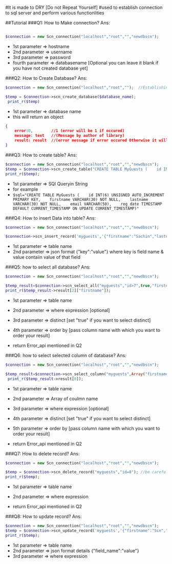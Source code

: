 #It is made to DRY [Do not Repeat Yourself]
#used to establish connection to sql server and perform various functionlities

##Tutorial
###Q1: How to Make connection?
Ans: 
```php

$connection = new Scn_connection("localhost","root","","newdbscn");
```
- 1st parameter => hostname
- 2nd parameter => username
- 3rd parameter => password
- fourth parameter => databasename  [Optional you can leave it blank if you have not created database yet]

###Q2: How to Create Database?
Ans:
```php 
$connection = new Scn_connection("localhost","root","");  //Establishing Connection

$temp = $connection->scn_create_database($database_name);
 print_r($temp)
 ```
- 1st parameter => database name
- this will return an object
```json
{
    error:0,        //1 (error will be 1 if occured)
    message: text   //(Message by author of library)
    result: result  //(error message if error occured Otherwise it will return result, it may be object, array or any string and number)
}
```

###Q3: How to create table?
Ans: 
```php
$connection = new Scn_connection("localhost","root","","newdbscn");
$temp = $connection->scn_create_table("CREATE TABLE MyGuests (    id INT(6) UNSIGNED AUTO_INCREMENT PRIMARY KEY,    firstname VARCHAR(30) NOT NULL,    lastname VARCHAR(30) NOT NULL,    email VARCHAR(50),    reg_date TIMESTAMP DEFAULT CURRENT_TIMESTAMP ON UPDATE CURRENT_TIMESTAMP)");
print_r($temp);
```
- 1st parameter => SQl Queryin String
- for example 
- ``` $sql="CREATE TABLE MyGuests (    id INT(6) UNSIGNED AUTO_INCREMENT PRIMARY KEY,    firstname VARCHAR(30) NOT NULL,    lastname VARCHAR(30) NOT NULL,    email VARCHAR(50),    reg_date TIMESTAMP DEFAULT CURRENT_TIMESTAMP ON UPDATE CURRENT_TIMESTAMP)" ```

###Q4: How to insert Data into table?
Ans:
```php
$connection = new Scn_connection("localhost","root","","newdbscn");

$connection->scn_insert_record('myguests','{"firstname":"Sachin","lastname":"Thakur","email":"scn.arn@gmail.com"}')
```
- 1st parameter => table name
- 2nd parameter => json format {"key":"value"} where key is field name & value contaiin value of that field

###Q5: how to select all database?
Ans:
```php
$connection = new Scn_connection("localhost","root","","newdbscn");

$temp_result=$connection->scn_select_all("myguests","id>7",true,"firstname");//(table_name, where_expression,distinct,orderby)
print_r($temp_result->result[2]["firstname"]);
```
- 1st parameter => table name
- 2nd parameter => where expression [optional]
- 3rd parameter => distinct [set "true" if you want to select distinct]
- 4th parameter => order by [pass column name with which you want to order your result]

- return Error_api mentioned in Q2

###Q6: how to select selected column of database?
Ans:
```php
$connection = new Scn_connection("localhost","root","","newdbscn");

$temp_result=$connection->scn_select_column("myguests",Array("firstname","lastname"));//(table_name, where_expression,distinct,orderby)
 print_r($temp_result->result[0]);
```
- 1st parameter => table name
- 2nd parameter => Array of coulmn name
- 3rd parameter => where expression [optional]
- 4th parameter => distinct [set "true" if you want to select distinct]
- 5th parameter => order by [pass column name with which you want to order your result]

- return Error_api mentioned in Q2

###Q7: How to delete record?
Ans:
```php
$connection = new Scn_connection("localhost","root","","newdbscn");

$temp = $connection->scn_delete_record("myguests","id=8"); //be carefule in 2nd parameter 
print_r($temp);
```
- 1st parameter => table name
- 2nd parameter => where expression

- return Error_api mentioned in Q2

###Q8: How to update record?
Ans:
```php
$connection = new Scn_connection("localhost","root","","newdbscn");
$temp = $connection->scn_update_record('myguests','{"firstname":"Scn","lastname":"arayans"}','id=10');
print_r($temp);
```
- 1st parameter => table name
- 2nd parameter => json format details {"field_name":"value"}
- 3rd parameter => where expression
